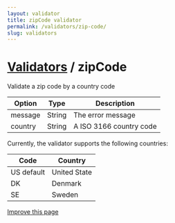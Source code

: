 ```yaml
---
layout: validator
title: zipCode validator
permalink: /validators/zip-code/
slug: validators
---
```


# <a href="/validators/">Validators</a> / zipCode

Validate a zip code by a country code

Option  | Type   | Description
--------|--------|------------
message | String | The error message
country | String | A ISO 3166 country code

Currently, the validator supports the following countries:

Code | Country
-----|--------
US <label class="label label-info">default</label> | United State
DK   | Denmark
SE   | Sweden

<a href="{{ site.repository.docs_edit }}/validators/zipCode.md" class="btn btn-info">Improve this page</a>